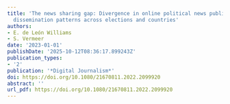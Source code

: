 ```yaml
---
title: 'The news sharing gap: Divergence in online political news publication and
  dissemination patterns across elections and countries'
authors:
- E. de León Williams
- S. Vermeer
date: '2023-01-01'
publishDate: '2025-10-12T08:36:17.899243Z'
publication_types:
- '2'
publication: '*Digital Journalism*'
doi: https://doi.org/10.1080/21670811.2022.2099920
abstract: ''
url_pdf: https://doi.org/10.1080/21670811.2022.2099920
---
```


